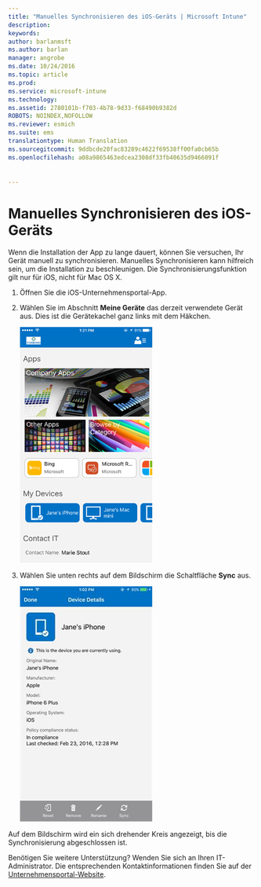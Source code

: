 ```yaml
---
title: "Manuelles Synchronisieren des iOS-Geräts | Microsoft Intune"
description: 
keywords: 
author: barlanmsft
ms.author: barlan
manager: angrobe
ms.date: 10/24/2016
ms.topic: article
ms.prod: 
ms.service: microsoft-intune
ms.technology: 
ms.assetid: 2780101b-f703-4b78-9d33-f68490b9382d
ROBOTS: NOINDEX,NOFOLLOW
ms.reviewer: esmich
ms.suite: ems
translationtype: Human Translation
ms.sourcegitcommit: 9ddbcde20fac83289c4622f69538ff00fa0cb65b
ms.openlocfilehash: a08a9865463edcea2308df33fb40635d9466091f


---
```



# <a name="sync-your-ios-device-manually"></a>Manuelles Synchronisieren des iOS-Geräts

Wenn die Installation der App zu lange dauert, können Sie versuchen, Ihr Gerät manuell zu synchronisieren. Manuelles Synchronisieren kann hilfreich sein, um die Installation zu beschleunigen. Die Synchronisierungsfunktion gilt nur für iOS, nicht für Mac OS X.

1. Öffnen Sie die iOS-Unternehmensportal-App.

2. Wählen Sie im Abschnitt **Meine Geräte** das derzeit verwendete Gerät aus. Dies ist die Gerätekachel ganz links mit dem Häkchen.

    ![Der Bildschirm mit dem Abschnitt „Meine Geräte“](./media/ios-sync-1-comp-portal-apps.png)

3.  Wählen Sie unten rechts auf dem Bildschirm die Schaltfläche **Sync** aus.

    ![Gerätedetails mit der Schaltfläche „Synchronisierung“](./media/ios-sync-2-sync-button.png)

Auf dem Bildschirm wird ein sich drehender Kreis angezeigt, bis die Synchronisierung abgeschlossen ist.

Benötigen Sie weitere Unterstützung? Wenden Sie sich an Ihren IT-Administrator. Die entsprechenden Kontaktinformationen finden Sie auf der [Unternehmensportal-Website](http://portal.manage.microsoft.com).



<!--HONumber=Nov16_HO1-->


